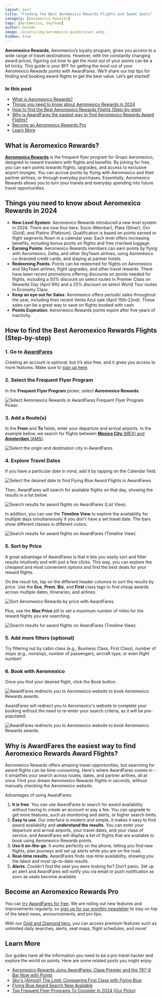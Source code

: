 ```yaml
---
layout: post
title: "Finding the Best Aeromexico Rewards Flights and Sweet Spots"
category: [Aeromexico Rewards]
tags: [Aeromexico, SkyTeam]
author: Germán
image: /assets/img/aeromexico-guide/cover.webp
hidden: true
---
```


**Aeromexico Rewards**, Aeromexico’s loyalty program, gives you access to a wide range of travel destinations. However, with the constantly changing award prices, figuring out how to get the most out of your points can be a bit tricky. This guide is your BFF for getting the most out of your Aeromexico Rewards points with AwardFares. We’ll share our top tips for finding and booking award flights to get the best value. Let’s get started!

### In this post

- [What is Aeromexico Rewards?](#what-is-aeromexico-rewards)
- [Things you need to know about Aeromexico Rewards in 2024](#things-you-need-to-know-about-aeromexico-rewards-in-2024)
- [How to find the Best Aeromexico Rewards Flights (Step-by-step)](#how-to-find-the-best-aeromexico-rewards-flights-step-by-step)
- [Why is AwardFares the easiest way to find Aeromexico Rewards Award Flights?](#why-is-awardfares-the-easiest-way-to-find-aeromexico-rewards-award-flights)
- [Become an Aeromexico Rewards Pro](#become-an-aeromexico-rewards-pro)
- [Learn More](#learn-more)

## What is Aeromexico Rewards?

[**Aeromexico Rewards**](https://aeromexico.com/es-mx/aeromexico-rewards) is the frequent flyer program for Grupo Aeromexico, designed to reward travelers with flights and benefits. By joining for free, you can earn points towards flights, upgrades, and access to exclusive airport lounges. You can accrue points by flying with Aeromexico and their partner airlines, or through everyday purchases. Essentially, Aeromexico Rewards allows you to turn your travels and everyday spending into future travel opportunities.

## Things you need to know about Aeromexico Rewards in 2024

- **New Level System**: Aeromexico Rewards introduced a new level system in 2024. There are now four tiers: Socio (Member), Plata (Silver), Oro (Gold), and Platino (Platinum). Qualification is based on points earned or flight segments flown in a calendar year.  Each level offers increasing benefits, including bonus points on flights and free checked luggage.
- **Earning Points**: Aeromexico Rewards members can earn points by flying with Aeromexico, Delta, and other SkyTeam airlines, using Aeromexico co-branded credit cards, and staying at partner hotels.
- **Redeeming Points**: Points can be redeemed for flights on Aeromexico and SkyTeam airlines, flight upgrades, and other travel rewards.  There have been recent promotions offering discounts on points needed for flights, including a 50% discount on select routes in Premier Class on Rewards Day (April 9th) and a 25% discount on select World Tour routes in Economy Class.
- **Keep an eye out for Sales**: Aeromexico offers periodic sales throughout the year, including their recent Venta Azul sale (April 15th-22nd). These sales can be a great way to save on flights booked with cash.
- **Points Expiration**: Aeromexico Rewards points expire after five years of inactivity.

## How to find the Best Aeromexico Rewards Flights (Step-by-step)

### 1. Go to [AwardFares](https://awardfares.com/signup?utm_source=aeromexico-guide&utm_medium=blog&utm_content=AwardFares)

Creating an account is optional, but it’s also free, and it gives you access to more features. Make sure to [sign up here](https://awardfares.com/signup).

### 2. Select the Frequent Flyer Program

In the **Frequent Flyer Program** picker, select **Aeromexico Rewards**.

<img src="/assets/img/aeromexico-guide/ffp.webp" alt="Select Aeromexico Rewards in AwardFares Frequent Flyer Program Picker." />

### 3. Add a Route(s)

In the **From** and **To** fields, enter your departure and arrival airports. In the example below, we search for flights between [**Mexico City** (MEX) and **Amsterdam** (AMS)](https://awardfares.com/search?MEX.AMS.;z:aeromexico).

<img src="/assets/img/aeromexico-guide/route.webp" alt="Select the origin and destination city in AwardFares."/>

### 4. Explore Travel Dates

If you have a particular date in mind, add it by tapping on the Calendar field.

<img src="/assets/img/aeromexico-guide/calendar.webp" alt="Select the desired date to find Flying Blue Award Flights in AwardFares." />

Then, AwardFares will search for available flights on that day, showing the results in a list below.

<img src="/assets/img/aeromexico-guide/list-view.webp" alt="Search results for award flights on AwardFares (List View)." />

In addition, you can use the **Timeline View** to explore the availability for multiple days simultaneously if you don't have a set travel date. The bars show different classes in different colors.

<img src="/assets/img/aeromexico-guide/timeline-view.webp" alt="Search results for award flights on AwardFares (Timeline View)." />

### 5. Sort by Price

A great advantage of AwardFares is that it lets you easily sort and filter results intuitively and with just a few clicks. This way, you can explore the cheapest and most convenient options and find the best deals for your reward flights.

On the result list, tap on the different header columns to sort the results by price. Use the **Eco**, **Prem**, **Biz**, and **First** class tags to find cheap awards across multiple dates, itineraries, and airlines.

<img src="/assets/img/aeromexico-guide/sort-by-price.webp" alt="Sort Aeromexico Rewards by price with AwardFares." />

Plus, use the **Max Price** pill to set a maximum number of miles for the reward flights you are searching.

<img src="/assets/img/aeromexico-guide/max-price.webp" alt="Search results for award flights on AwardFares (Timeline View)." />

### 5. Add more filters (optional)

Try filtering out by cabin class (e.g., Business Class, First Class), number of stops (e.g., nonstop), number of passengers, aircraft type, or even flight number!

### 6. Book with Aeromexico

Once you find your desired flight, click the Book button.

<img src="/assets/img/aeromexico-guide/book.webp" alt="AwardFares redirects you to Aeromexico website to book Aeromexico Rewards awards." />

AwardFares will redirect you to Aeromexico's website to complete your booking without the need to re-enter your search criteria, as it will be pre-populated.

<img src="/assets/img/aeromexico-guide/am-website.webp" alt="AwardFares redirects you to Aeromexico website to book Aeromexico Rewards awards." />

## Why is AwardFares the easiest way to find Aeromexico Rewards Award Flights?

Aeromexico Rewards offers amazing travel opportunities, but searching for award flights can be time-consuming.  Here's where AwardFares comes in - it simplifies your search across routes, dates, and partner airlines, all at once. Find your dream Aeromexico Rewards flights in seconds, without manually checking the Aeromexico website.

Advantages of using AwardFares:

1. **It is free**. You can use AwardFares to search for award availability without having to create an account or pay a fee. You can upgrade to get more features, such as monitoring and alerts, or higher search limits.
2. **Easy to use**. Our interface is modern and simple, it makes it easy to find award availability and **understand the results**. You can enter your departure and arrival airports, your travel dates, and your class of service, and AwardFares will display a list of flights that are available to book using Aeromexico Rewards points.
3. **Use it on-the-go**. It works perfectly on the phone, letting you find new flights, plan journeys and set up alerts while you are on the road.
4. **Real-time results**. AwardFares finds real-time availability, showing you the latest and most up-to-date results.
5. **Alerts**. Couldn't find the seat you were looking for? Don't panic. Set up an alert and AwardFares will notify you via email or push notification as soon as seats become available.

## Become an Aeromexico Rewards Pro

You can [try AwardFares for free](https://awardfares.com/). We are rolling out new features and improvements regularly, so [sign up for our monthly newsletter](https://awardfares.com/newsletter) to stay on top of the latest news, announcements, and pro tips.

With our [Gold and Diamond tiers](https://awardfares.com/pricing), you can access premium features such as unlimited daily searches, alerts, seat maps, flight schedules, and more!

## Learn More

Our guides have all the information you need to be a pro travel hacker and explore the world on points. Here are some related posts you might enjoy:

- [Aeromexico Rewards Joins AwardFares: Clase Premier and the 787-9 Bar Now with Points](https://blog.awardfares.com/introducing-aeromexico-rewards/)
- [Sky's (Almost) The Limit: Conquering First Class with Flying Blue](https://blog.awardfares.com/flying-blue-skyteam-first-class/)
- [Flying Blue Award Search Now Available](https://blog.awardfares.com/introducing-flying-blue/)
- [Top Frequent Flyer Programs To Consider In 2024 (Our Picks)](https://blog.awardfares.com/frequent-flyer-programs-2024/)